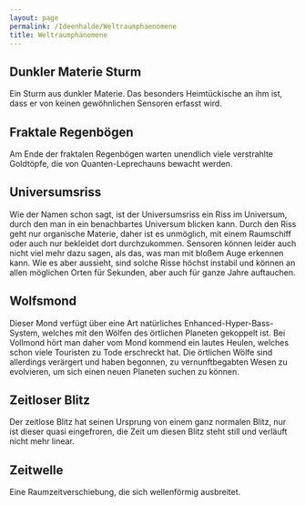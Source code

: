 ```yaml
---
layout: page
permalink: /Ideenhalde/Weltraumphaenomene
title: Weltraumphänomene
---
```




## Dunkler Materie Sturm

Ein Sturm aus dunkler Materie. Das besonders Heimtückische an ihm ist, dass er von keinen gewöhnlichen Sensoren erfasst wird.

## Fraktale Regenbögen

Am Ende der fraktalen Regenbögen warten unendlich viele verstrahlte Goldtöpfe, die von Quanten-Leprechauns bewacht werden.

## Universumsriss

Wie der Namen schon sagt, ist der Universumsriss ein Riss im Universum, durch den man in ein benachbartes Universum blicken kann. Durch den Riss geht nur organische Materie, daher ist es unmöglich, mit einem Raumschiff oder auch nur bekleidet dort durchzukommen. Sensoren können leider auch nicht viel mehr dazu sagen, als das, was man mit bloßem Auge erkennen kann. Wie es aber aussieht, sind solche Risse höchst instabil und können an allen möglichen Orten für Sekunden, aber auch für ganze Jahre auftauchen.

## Wolfsmond

Dieser Mond verfügt über eine Art natürliches Enhanced-Hyper-Bass-System, welches mit den Wölfen des örtlichen Planeten gekoppelt ist. Bei Vollmond hört man daher vom Mond kommend ein lautes Heulen, welches schon viele Touristen zu Tode erschreckt hat. Die örtlichen Wölfe sind allerdings verärgert und haben begonnen, zu vernunftbegabten Wesen zu evolvieren, um sich einen neuen Planeten suchen zu können.

## Zeitloser Blitz

Der zeitlose Blitz hat seinen Ursprung von einem ganz normalen Blitz, nur ist dieser quasi eingefroren, die Zeit um diesen Blitz steht still und verläuft nicht mehr linear.

## Zeitwelle

Eine Raumzeitverschiebung, die sich wellenförmig ausbreitet.
